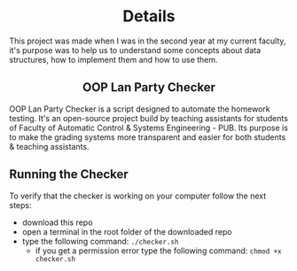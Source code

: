 <h1 align="center">
  Details
</h2>

This project was made when I was in the second year at my current faculty, it's purpose was to help us to understand some concepts about data structures, how to implement them and how to use them.




<h2 align="center">
  OOP Lan Party Checker  
</h2>

OOP Lan Party Checker is a script designed to automate the homework testing. It's an open-source project build by teaching assistants for students of Faculty of Automatic Control & Systems Engineering - PUB. Its purpose is to make the grading systems more transparent and easier for both students & teaching assistants.


## Running the Checker
To verify that the checker is working on your computer follow the next steps:
  - download this repo
  - open a terminal in the root folder of the downloaded repo
  - type the following command: ```./checker.sh```
    - if you get a permission error type the following command: ```chmod +x checker.sh```
